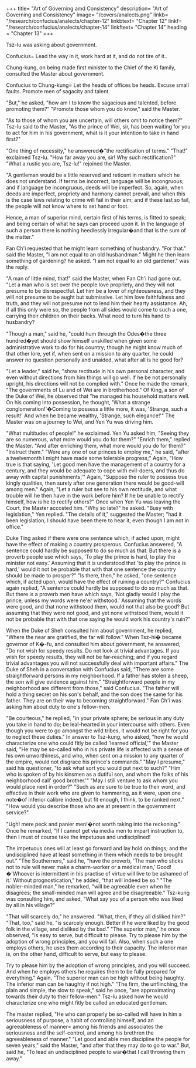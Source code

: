 +++
title=  "Art of Governing amd Consistency"
description=  "Art of Governing and Consistency"
image=  "/covers/analects.png"
linkb=  "/research/confucius/analects/chapter-12"
linkbtext=  "Chapter 12"
linkf=  "/research/confucius/analects/chapter-14"
linkftext=  "Chapter 14"
heading =  "Chapter 13"
+++ 

Tsz-lu was asking about government.

<div class="left conf">
Confucius=  Lead the way in it, work hard at it, and do not tire of it..
</div>

Chung-kung, on being made first minister to the Chief of the Ki family, consulted the Master about government.

Confucius to Chung-kung=  Let the heads of offices be heads. Excuse small faults. Promote men of sagacity and talent.

"But," he asked, "how am I to know the sagacious and talented, before promoting them?" "Promote those whom you do know," said the Master. 

"As to those of whom you are uncertain, will others omit to notice them?" Tsz-lu said to the Master, "As the prince of Wei, sir, has been waiting for you to act for him in his government, what is it your intention to take in hand first?" 

"One thing of necessity," he answered�"the rectification of terms." "That!" exclaimed Tsz-lu. "How far away you are, sir! Why such rectification?" "What a rustic you are, Tsz-lu!" rejoined the Master. 

"A gentleman would be a little reserved and reticent in matters which he does not understand. If terms be incorrect, language will be incongruous; and if language be incongruous, deeds will be imperfect. So, again, when deeds are imperfect, propriety and harmony cannot prevail, and when this is the case laws relating to crime will fail in their aim; and if these last so fail, the people will not know where to set hand or foot. 

Hence, a man of superior mind, certain first of his terms, is fitted to speak; and being certain of what he says can proceed upon it. In the language of such a person there is nothing heedlessly irregular�and that is the sum of the matter." 

Fan Ch'i requested that he might learn something of husbandry. "For that." said the Master, "I am not equal to an old husbandman." Might he then learn something of gardening? he asked. "I am not equal to an old gardener." was the reply. 

"A man of little mind, that!" said the Master, when Fan Ch'i had gone out. "Let a man who is set over the people love propriety, and they will not presume to be disrespectful. Let him be a lover of righteousness, and they will not presume to be aught but submissive. Let him love faithfulness and truth, and they will not presume not to lend him their hearty assistance. Ah, if all this only were so, the people from all sides would come to such a one, carrying their children on their backs. What need to turn his hand to husbandry? 

"Though a man," said he, "could hum through the Odes�the three hundred�yet should show himself unskilled when given some administrative work to do for his country; though he might know much of that other lore, yet if, when sent on a mission to any quarter, he could answer no question personally and unaided, what after all is he good for? 

"Let a leader," said he, "show rectitude in his own personal character, and even without directions from him things will go well. If he be not personally upright, his directions will not be complied with." Once he made the remark, "The governments of Lu and of Wei are in brotherhood." Of King, a son of the Duke of Wei, he observed that "he managed his household matters well. On his coming into possession, he thought, 'What a strange conglomeration!'�Coming to possess a little more, it was, 'Strange, such a result!' And when he became wealthy, 'Strange, such elegance!'" The Master was on a journey to Wei, and Yen Yu was driving him. 

"What multitudes of people!" he exclaimed. Yen Yu asked him, "Seeing they are so numerous, what more would you do for them?" "Enrich them," replied the Master. "And after enriching them, what more would you do for them?" "Instruct them." "Were any one of our princes to employ me," he said, "after a twelvemonth I might have made some tolerable progress;" Again, "How true is that saying, 'Let good men have the management of a country for a century, and they would be adequate to cope with evil-doers, and thus do away with capital punishments,'" Again, "Suppose the ruler to possess true kingly qualities, then surely after one generation there would be good-will among men." Again, "Let a ruler but see to his own rectitude, and what trouble will he then have in the work before him? If he be unable to rectify himself, how is he to rectify others?" Once when Yen Yu was leaving the Court, the Master accosted him. "Why so late?" he asked. "Busy with legislation," Yen replied. "The details of it," suggested the Master; "had it been legislation, I should have been there to hear it, even though I am not in office." 

Duke Ting asked if there were one sentence which, if acted upon, might have the effect of making a country prosperous. Confucius answered, "A sentence could hardly be supposed to do so much as that. But there is a proverb people use which says, 'To play the prince is hard, to play the minister not easy.' Assuming that it is understood that 'to play the prince is hard,' would it not be probable that with that one sentence the country should be made to prosper?" "Is there, then," he asked, "one sentence which, if acted upon, would have the effect of ruining a country?" Confucius again replied, "A sentence could hardly be supposed to do so much as that. But there is a proverb men have which says, 'Not gladly would I play the prince, unless my words were ne'er withstood.' Assuming that the words were good, and that none withstood them, would not that also be good? But assuming that they were not good, and yet none withstood them, would it not be probable that with that one saying he would work his country's ruin?" 

When the Duke of Sheh consulted him about government, he replied, "Where the near are gratified, the far will follow." When Tsz-hi� became governor of K�-fu, and consulted him about government, he answered, "Do not wish for speedy results. Do not look at trivial advantages. If you wish for speedy results, they will not be far-reaching; and if you regard trivial advantages you will not successfully deal with important affairs." The Duke of Sheh in a conversation with Confucius said, "There are some straightforward persons in my neighborhood. If a father has stolen a sheep, the son will give evidence against him." "Straightforward people in my neighborhood are different from those," said Confucius. "The father will hold a thing secret on his son's behalf, and the son does the same for his father. They are on their way to becoming straightforward." Fan Ch'i was asking him about duty to one's fellow-men. 

"Be courteous," he replied, "in your private sphere; be serious in any duty you take in hand to do; be leal-hearted in your intercourse with others. Even though you were to go amongst the wild tribes, it would not be right for you to neglect these duties." In answer to Tsz-kung, who asked, "how he would characterize one who could fitly be called 'learned official,'" the Master said, "He may be so-called who in his private life is affected with a sense of his own unworthiness, and who, when sent on a mission to any quarter of the empire, would not disgrace his prince's commands." "May I presume," said his questioner, "to ask what sort you would put next to such?" "Him who is spoken of by his kinsmen as a dutiful son, and whom the folks of his neighborhood call' good brother.'" "May I still venture to ask whom you would place next in order?" "Such as are sure to be true to their word, and effective in their work who are given to hammering, as it were, upon one note�of inferior calibre indeed, but fit enough, I think, to be ranked next." "How would you describe those who are at present in the government service?" 

"Ugh! mere peck and panier men!�not worth taking into the reckoning." Once he remarked, "If I cannot get via media men to impart instruction to, then I must of course take the impetuous and undisciplined! 

The impetuous ones will at least go forward and lay hold on things; and the undisciplined have at least something in them which needs to be brought out." "The Southerners," said he, "have the proverb, 'The man who sticks not to rule will never make a charm-worker or a medical man,' Good!�'Whoever is intermittent in his practise of virtue will live to be ashamed of it.' Without prognostication," he added, "that will indeed be so." "The nobler-minded man," he remarked, "will be agreeable even when he disagrees; the small-minded man will agree and be disagreeable." Tsz-kung was consulting him, and asked, "What say you of a person who was liked by all in his village?" 

"That will scarcely do," he answered. "What, then, if they all disliked him?" "That, too," said he, "is scarcely enough. Better if he were liked by the good folk in the village, and disliked by the bad." "The superior man," he once observed, "is easy to serve, but difficult to please. Try to please him by the adoption of wrong principles, and you will fail. Also, when such a one employs others, he uses them according to their capacity. The inferior man is, on the other hand, difficult to serve, but easy to please. 

Try to please him by the adoption of wrong principles, and you will succeed. And when he employs others he requires them to be fully prepared for everything." Again, "The superior man can be high without being haughty. The inferior man can be haughty if not high." "The firm, the unflinching, the plain and simple, the slow to speak," said he once, "are approximating towards their duty to their fellow-men." Tsz-lu asked how he would characterize one who might fitly be called an educated gentleman. 

The master replied, "He who can properly be so-called will have in him a seriousness of purpose, a habit of controlling himself, and an agreeableness of manner=  among his friends and associates the seriousness and the self-control, and among his brethren the agreeableness of manner." "Let good and able men discipline the people for seven years," said the Master, "and after that they may do to go to war." But, said he, "To lead an undisciplined people to war�that I call throwing them away." 